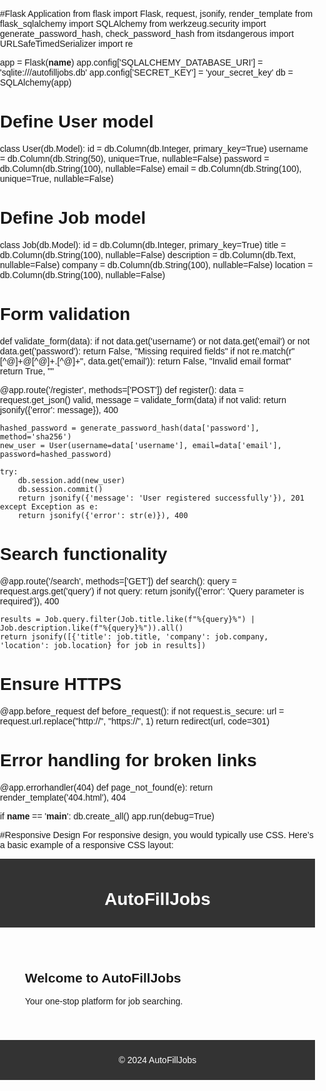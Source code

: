 #Flask Application
from flask import Flask, request, jsonify, render_template
from flask_sqlalchemy import SQLAlchemy
from werkzeug.security import generate_password_hash, check_password_hash
from itsdangerous import URLSafeTimedSerializer
import re

app = Flask(__name__)
app.config['SQLALCHEMY_DATABASE_URI'] = 'sqlite:///autofilljobs.db'
app.config['SECRET_KEY'] = 'your_secret_key'
db = SQLAlchemy(app)

# Define User model
class User(db.Model):
    id = db.Column(db.Integer, primary_key=True)
    username = db.Column(db.String(50), unique=True, nullable=False)
    password = db.Column(db.String(100), nullable=False)
    email = db.Column(db.String(100), unique=True, nullable=False)

# Define Job model
class Job(db.Model):
    id = db.Column(db.Integer, primary_key=True)
    title = db.Column(db.String(100), nullable=False)
    description = db.Column(db.Text, nullable=False)
    company = db.Column(db.String(100), nullable=False)
    location = db.Column(db.String(100), nullable=False)

# Form validation
def validate_form(data):
    if not data.get('username') or not data.get('email') or not data.get('password'):
        return False, "Missing required fields"
    if not re.match(r"[^@]+@[^@]+\.[^@]+", data.get('email')):
        return False, "Invalid email format"
    return True, ""

@app.route('/register', methods=['POST'])
def register():
    data = request.get_json()
    valid, message = validate_form(data)
    if not valid:
        return jsonify({'error': message}), 400

    hashed_password = generate_password_hash(data['password'], method='sha256')
    new_user = User(username=data['username'], email=data['email'], password=hashed_password)

    try:
        db.session.add(new_user)
        db.session.commit()
        return jsonify({'message': 'User registered successfully'}), 201
    except Exception as e:
        return jsonify({'error': str(e)}), 400

# Search functionality
@app.route('/search', methods=['GET'])
def search():
    query = request.args.get('query')
    if not query:
        return jsonify({'error': 'Query parameter is required'}), 400

    results = Job.query.filter(Job.title.like(f"%{query}%") | Job.description.like(f"%{query}%")).all()
    return jsonify([{'title': job.title, 'company': job.company, 'location': job.location} for job in results])

# Ensure HTTPS
@app.before_request
def before_request():
    if not request.is_secure:
        url = request.url.replace("http://", "https://", 1)
        return redirect(url, code=301)

# Error handling for broken links
@app.errorhandler(404)
def page_not_found(e):
    return render_template('404.html'), 404

if __name__ == '__main__':
    db.create_all()
    app.run(debug=True)

#Responsive Design
For responsive design, you would typically use CSS. Here’s a basic example of a responsive CSS layout:
<!DOCTYPE html>
<html lang="en">
<head>
    <meta charset="UTF-8">
    <meta name="viewport" content="width=device-width, initial-scale=1.0">
    <title>AutoFillJobs</title>
    <style>
        body {
            font-family: Arial, sans-serif;
            margin: 0;
            padding: 0;
        }
        .container {
            width: 100%;
            max-width: 1200px;
            margin: auto;
            padding: 20px;
        }
        .header, .footer {
            background: #333;
            color: white;
            text-align: center;
            padding: 10px 0;
        }
        .content {
            padding: 20px;
        }
        @media (max-width: 768px) {
            .container {
                padding: 10px;
            }
        }
    </style>
</head>
<body>
    <div class="header">
        <h1>AutoFillJobs</h1>
    </div>
    <div class="container">
        <div class="content">
            <h2>Welcome to AutoFillJobs</h2>
            <p>Your one-stop platform for job searching.</p>
        </div>
    </div>
    <div class="footer">
        <p>&copy; 2024 AutoFillJobs</p>
    </div>
</body>
</html>

    
